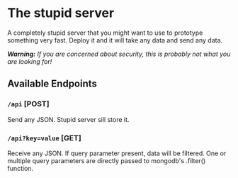 # The stupid server

A completely stupid server that you might want to use to prototype something very fast. Deploy it and it will take any data and send any data.

_**Warning:** If you are concerned about security, this is probably not what you are looking for!_

## Available Endpoints

### `/api` [POST]

Send any JSON. Stupid server sill store it.

### `/api?key=value` [GET]

Receive any JSON. If query parameter present, data will be filtered. One or multiple query parameters are directly passed to mongodb's .filter() function.
